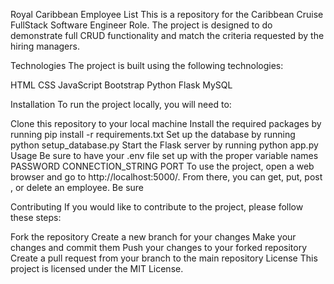 Royal Caribbean Employee List
This is a repository for the Caribbean Cruise FullStack Software Engineer Role. The project is designed to do demonstrate full CRUD functionality and match the criteria requested by the hiring managers.

Technologies
The project is built using the following technologies:

HTML
CSS
JavaScript
Bootstrap
Python
Flask
MySQL

Installation
To run the project locally, you will need to:

Clone this repository to your local machine
Install the required packages by running pip install -r requirements.txt
Set up the database by running python setup_database.py
Start the Flask server by running python app.py
Usage
Be sure to have your .env file set up with the proper variable names
PASSWORD 
CONNECTION_STRING
PORT
To use the project, open a web browser and go to http://localhost:5000/. From there, you can get, put, post , or delete an employee. Be sure

Contributing
If you would like to contribute to the project, please follow these steps:

Fork the repository
Create a new branch for your changes
Make your changes and commit them
Push your changes to your forked repository
Create a pull request from your branch to the main repository
License
This project is licensed under the MIT License.